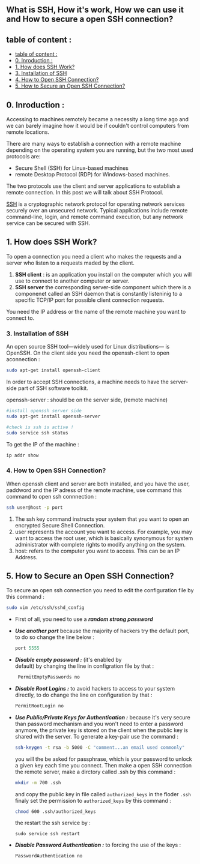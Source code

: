 <h2 class="mt-2 rounded shadow-lg p-3 text-primary text-center">
What is SSH, How it's work, How we can use it and How to secure a open SSH connection?
</h2>

## table of content : 
  - [table of content :](#table-of-content-)
  - [0. Inroduction :](#0-inroduction-)
  - [1. How does SSH Work?](#1-how-does-ssh-work)
  - [3. Installation of  SSH](#3-installation-of-ssh)
  - [4. How to Open SSH Connection?](#4-how-to-open-ssh-connection)
  - [5. How to Secure an Open SSH Connection?](#5-how-to-secure-an-open-ssh-connection)

## 0. Inroduction :

Accessing to machines remotely became a necessity a   long time ago and we can barely imagine how it would be if couldn't control computers from remote locations.
    
There are many ways to establish a connection with a 
remote machine depending on the operating system you are running, but the two most used protocols are:
- Secure Shell (SSH) for Linux-based machines
- remote Desktop Protocol (RDP) for Windows-based machines.

The two protocols use the client and server applications to establish a remote connection.
In this post we will talk about SSH Protocol.

[SSH](https://en.wikipedia.org/wiki/Ssh_(Secure_Shell))  is a cryptographic network protocol for operating network services securely over an unsecured network. Typical applications include remote command-line, login, and remote command execution, but any network service can be secured with SSH.


## 1. How does SSH Work?

To open a connection you need a client who makes the requests and a server who listen to a requests maded by the client. 

1. **SSH client** : is an application you install on the computer which you will use to connect to another computer or server.
2. **SSH server** the corresponding server-side component which there is a componenet called an SSH daemon that is constantly listeninig to a specific TCP/IP port for possible client connection requests.


You need the IP address or the name of the remote machine you want to connect to.

### 3. Installation of  SSH
An open source SSH tool—widely used for Linux distributions— is OpenSSH.
On the client side you need the openssh-client to open aconnection :
```bash
sudo apt-get install openssh-client
```

In order to accept SSH connections, a machine needs to have the server-side part of SSH software toolkit.

openssh-server : should be on the server side, (remote machine)
```bash
#install openssh server side 
sudo apt-get install openssh-server

#check is ssh is active !
sudo service ssh status
```
To get the IP of the machine :
```bash
ip addr show
```

### 4. How to Open SSH Connection?

When openssh client and server are both installed, and you have the user, paddword and the IP adress of the remote machine, use command this command to  open ssh connnection :  

```bash
ssh user@host -p port
```

1. The ssh key command instructs your system that you want to open an encrypted Secure Shell Connection.
2. user represents the account you want to access. For example, you may want to access the root user, which is basically synonymous for system administrator with complete rights to modify anything on the system.
3. host: refers to the computer you want to access. This can be an IP Address.

## 5. How to Secure an Open SSH Connection?
To secure an open ssh connection you need to edit the configuration file by this command : 

```bash
sudo vim /etc/ssh/sshd_config
```

- First of all, you need to use a ***random strong password***
- ***Use another port*** because the majority of hackers try the default port, to do so change the line below : 
    ```php
    port 5555
    ``` 
-  ***Disable empty password :*** (it's enabled by     
    default) by changing the line in configration  file by that :
    ```php
     PermitEmptyPasswords no
    ```
- ***Disable Root Logins :*** to avoid hackers to access to your system directly, to do change the line on configuration by that : 
  ```php
  PermitRootLogin no
  ```
- ***Use Public/Private  Keys for Authentication :*** because it's very secure than password mechanism and you won't need to enter a password anymore, the private key is stored on the client when the public key  is shared with the server.
  To generate a key-pair use the command : 
  ```bash
  ssh-keygen -t rsa -b 5000 -C "comment...an email used commonly"
  ```
  you will the be asked for passphrase, which is your password to unlock a given key each time you connect.
  Then make a open SSH connection the remote server, 
 make a dirctory called .ssh by this command : 
  ```bash
  mkdir -m 700 .ssh
  ```
  and copy the public key in file called `authorized_keys` in the floder `.ssh` 
  finaly set the permission to `authorized_keys` by this command :
  ```bash
  chmod 600 .ssh/authorized_keys
  ```
  the restart the ssh service by :

  ```
  sudo service ssh restart
  ```
- ***Disable Password Authentication :*** to forcing the use of the keys : 
     ```bash
     PasswordAuthentication no
     ```
   
